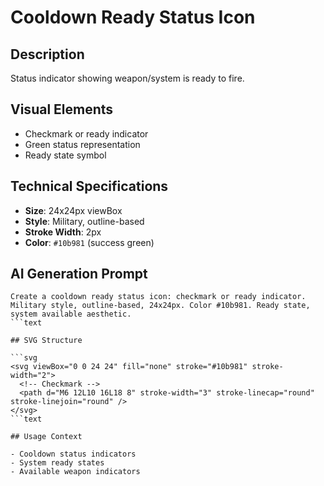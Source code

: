 # Cooldown Ready Status Icon

## Description

Status indicator showing weapon/system is ready to fire.

## Visual Elements

- Checkmark or ready indicator
- Green status representation
- Ready state symbol

## Technical Specifications

- **Size**: 24x24px viewBox
- **Style**: Military, outline-based
- **Stroke Width**: 2px
- **Color**: `#10b981` (success green)

## AI Generation Prompt

```text
Create a cooldown ready status icon: checkmark or ready indicator. Military style, outline-based, 24x24px. Color #10b981. Ready state, system available aesthetic.
```text

## SVG Structure

```svg
<svg viewBox="0 0 24 24" fill="none" stroke="#10b981" stroke-width="2">
  <!-- Checkmark -->
  <path d="M6 12L10 16L18 8" stroke-width="3" stroke-linecap="round" stroke-linejoin="round" />
</svg>
```text

## Usage Context

- Cooldown status indicators
- System ready states
- Available weapon indicators
